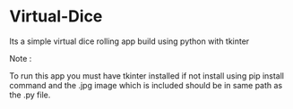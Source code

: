 # Virtual-Dice

Its a simple virtual dice rolling app build using python with tkinter

Note :

To run this app you must have tkinter installed if not install using pip install command and the .jpg image which is included 
should be in same path as the .py file.
